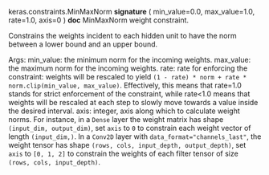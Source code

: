 keras.constraints.MinMaxNorm
__signature__
(
  min_value=0.0,
  max_value=1.0,
  rate=1.0,
  axis=0
)
__doc__
MinMaxNorm weight constraint.

Constrains the weights incident to each hidden unit
to have the norm between a lower bound and an upper bound.

Args:
    min_value: the minimum norm for the incoming weights.
    max_value: the maximum norm for the incoming weights.
    rate: rate for enforcing the constraint: weights will be
        rescaled to yield
        `(1 - rate) * norm + rate * norm.clip(min_value, max_value)`.
        Effectively, this means that rate=1.0 stands for strict
        enforcement of the constraint, while rate<1.0 means that
        weights will be rescaled at each step to slowly move
        towards a value inside the desired interval.
    axis: integer, axis along which to calculate weight norms.
        For instance, in a `Dense` layer the weight matrix
        has shape `(input_dim, output_dim)`,
        set `axis` to `0` to constrain each weight vector
        of length `(input_dim,)`.
        In a `Conv2D` layer with `data_format="channels_last"`,
        the weight tensor has shape
        `(rows, cols, input_depth, output_depth)`,
        set `axis` to `[0, 1, 2]`
        to constrain the weights of each filter tensor of size
        `(rows, cols, input_depth)`.
